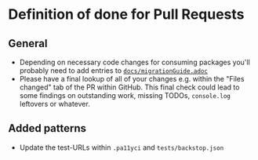 # Definition of done for Pull Requests

## General

- Depending on necessary code changes for consuming packages you'll probably need to add entries to [`docs/migrationGuide.adoc`](docs/migrationGuide.adoc)
- Please have a final lookup of all of your changes e.g. within the "Files changed" tab of the PR within GitHub. This final check could lead to some findings on outstanding work, missing TODOs, `console.log` leftovers or whatever.

## Added patterns

- Update the test-URLs within `.pa11yci` and `tests/backstop.json`
